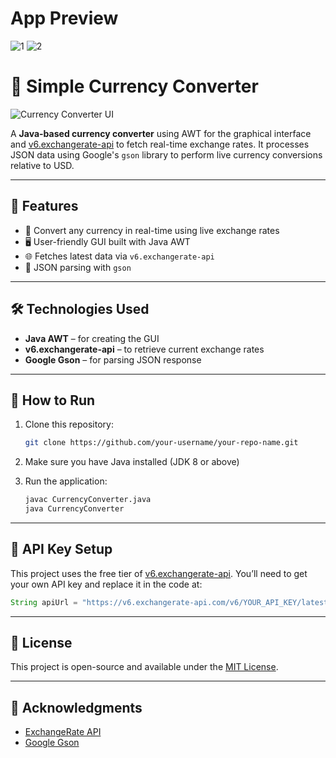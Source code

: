 # App Preview

![1](https://github.com/user-attachments/assets/59a69ff7-80f9-4a57-953a-908897869219)
![2](https://github.com/user-attachments/assets/b94a24d5-202d-48b2-82f9-ca4e5977a530)

# 💱 Simple Currency Converter

![Currency Converter UI](your-image-url-here)

A **Java-based currency converter** using AWT for the graphical interface and [v6.exchangerate-api](https://www.exchangerate-api.com/) to fetch real-time exchange rates. It processes JSON data using Google's `gson` library to perform live currency conversions relative to USD.

---

## 🚀 Features

* 🔄 Convert any currency in real-time using live exchange rates
* 🖥️ User-friendly GUI built with Java AWT
* 🌐 Fetches latest data via `v6.exchangerate-api`
* 📆 JSON parsing with `gson`

---

## 🛠️ Technologies Used

* **Java AWT** – for creating the GUI
* **v6.exchangerate-api** – to retrieve current exchange rates
* **Google Gson** – for parsing JSON response

---



## 🔧 How to Run

1. Clone this repository:

   ```bash
   git clone https://github.com/your-username/your-repo-name.git
   ```

2. Make sure you have Java installed (JDK 8 or above)

3. Run the application:

   ```bash
   javac CurrencyConverter.java  
   java CurrencyConverter
   ```

---

## 📨 API Key Setup

This project uses the free tier of [v6.exchangerate-api](https://www.exchangerate-api.com/).
You’ll need to get your own API key and replace it in the code at:

```java
String apiUrl = "https://v6.exchangerate-api.com/v6/YOUR_API_KEY/latest/USD";
```

---

## 📜 License

This project is open-source and available under the [MIT License](LICENSE).

---

## 🙌 Acknowledgments

* [ExchangeRate API](https://www.exchangerate-api.com/)
* [Google Gson](https://github.com/google/gson)

